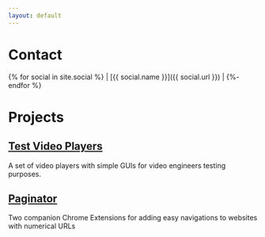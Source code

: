 ```yaml
---
layout: default
---
```


<!-- # Robert Peck -->
<!-- ![Image](/photos/DSC05218.png) -->

# Contact

{% for social in site.social %}
| [{{ social.name }}]({{ social.url }}) |
{%- endfor %}



# Projects
## [Test Video Players](https://soldiermoth.com/bobbys-players/)
A set of video players with simple GUIs for video engineers testing purposes.

## [Paginator](https://github.com/soldiermoth/paginator)
Two companion Chrome Extensions for adding easy navigations to websites with numerical URLs
